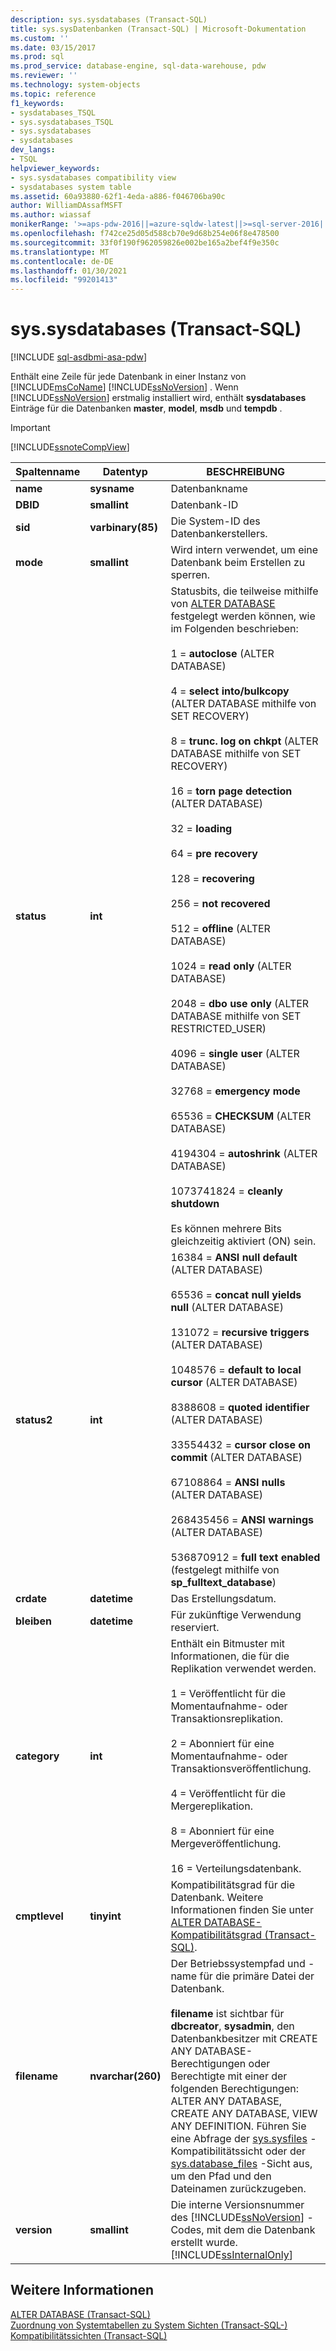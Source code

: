 ```yaml
---
description: sys.sysdatabases (Transact-SQL)
title: sys.sysDatenbanken (Transact-SQL) | Microsoft-Dokumentation
ms.custom: ''
ms.date: 03/15/2017
ms.prod: sql
ms.prod_service: database-engine, sql-data-warehouse, pdw
ms.reviewer: ''
ms.technology: system-objects
ms.topic: reference
f1_keywords:
- sysdatabases_TSQL
- sys.sysdatabases_TSQL
- sys.sysdatabases
- sysdatabases
dev_langs:
- TSQL
helpviewer_keywords:
- sys.sysdatabases compatibility view
- sysdatabases system table
ms.assetid: 60a93880-62f1-4eda-a886-f046706ba90c
author: WilliamDAssafMSFT
ms.author: wiassaf
monikerRange: '>=aps-pdw-2016||=azure-sqldw-latest||>=sql-server-2016||>=sql-server-linux-2017||=azuresqldb-mi-current'
ms.openlocfilehash: f742ce25d05d588cb70e9d68b254e06f8e478500
ms.sourcegitcommit: 33f0f190f962059826e002be165a2bef4f9e350c
ms.translationtype: MT
ms.contentlocale: de-DE
ms.lasthandoff: 01/30/2021
ms.locfileid: "99201413"
---
```

# <a name="syssysdatabases-transact-sql"></a>sys.sysdatabases (Transact-SQL)
[!INCLUDE [sql-asdbmi-asa-pdw](../../includes/applies-to-version/sql-asdbmi-asa-pdw.md)]

  Enthält eine Zeile für jede Datenbank in einer Instanz von [!INCLUDE[msCoName](../../includes/msconame-md.md)] [!INCLUDE[ssNoVersion](../../includes/ssnoversion-md.md)] . Wenn [!INCLUDE[ssNoVersion](../../includes/ssnoversion-md.md)] erstmalig installiert wird, enthält **sysdatabases** Einträge für die Datenbanken **master**, **model**, **msdb** und **tempdb** .  
  
> [!IMPORTANT]  
>  [!INCLUDE[ssnoteCompView](../../includes/ssnotecompview-md.md)]  
  
|Spaltenname|Datentyp|BESCHREIBUNG|  
|-----------------|---------------|-----------------|  
|**name**|**sysname**|Datenbankname|  
|**DBID**|**smallint**|Datenbank-ID|  
|**sid**|**varbinary(85)**|Die System-ID des Datenbankerstellers.|  
|**mode**|**smallint**|Wird intern verwendet, um eine Datenbank beim Erstellen zu sperren.|  
|**status**|**int**|Statusbits, die teilweise mithilfe von [ALTER DATABASE](../../t-sql/statements/alter-database-transact-sql.md) festgelegt werden können, wie im Folgenden beschrieben:<br /><br /> 1 = **autoclose** (ALTER DATABASE)<br /><br /> 4 = **select into/bulkcopy** (ALTER DATABASE mithilfe von SET RECOVERY)<br /><br /> 8 = **trunc. log on chkpt** (ALTER DATABASE mithilfe von SET RECOVERY)<br /><br /> 16 = **torn page detection** (ALTER DATABASE)<br /><br /> 32 = **loading**<br /><br /> 64 = **pre recovery**<br /><br /> 128 = **recovering**<br /><br /> 256 = **not recovered**<br /><br /> 512 = **offline** (ALTER DATABASE)<br /><br /> 1024 = **read only** (ALTER DATABASE)<br /><br /> 2048 = **dbo use only** (ALTER DATABASE mithilfe von SET RESTRICTED_USER)<br /><br /> 4096 = **single user** (ALTER DATABASE)<br /><br /> 32768 = **emergency mode**<br /><br /> 65536 = **CHECKSUM** (ALTER DATABASE)<br /><br /> 4194304 = **autoshrink** (ALTER DATABASE)<br /><br /> 1073741824 = **cleanly shutdown**<br /><br /> Es können mehrere Bits gleichzeitig aktiviert (ON) sein.|  
|**status2**|**int**|16384 = **ANSI null default** (ALTER DATABASE)<br /><br /> 65536 = **concat null yields null** (ALTER DATABASE)<br /><br /> 131072 = **recursive triggers** (ALTER DATABASE)<br /><br /> 1048576 = **default to local cursor** (ALTER DATABASE)<br /><br /> 8388608 = **quoted identifier** (ALTER DATABASE)<br /><br /> 33554432 = **cursor close on commit** (ALTER DATABASE)<br /><br /> 67108864 = **ANSI nulls** (ALTER DATABASE)<br /><br /> 268435456 = **ANSI warnings** (ALTER DATABASE)<br /><br /> 536870912 = **full text enabled** (festgelegt mithilfe von **sp_fulltext_database**)|  
|**crdate**|**datetime**|Das Erstellungsdatum.|  
|**bleiben**|**datetime**|Für zukünftige Verwendung reserviert.|  
|**category**|**int**|Enthält ein Bitmuster mit Informationen, die für die Replikation verwendet werden.<br /><br /> 1 = Veröffentlicht für die Momentaufnahme- oder Transaktionsreplikation.<br /><br /> 2 = Abonniert für eine Momentaufnahme- oder Transaktionsveröffentlichung.<br /><br /> 4 = Veröffentlicht für die Mergereplikation.<br /><br /> 8 = Abonniert für eine Mergeveröffentlichung.<br /><br /> 16 = Verteilungsdatenbank.|  
|**cmptlevel**|**tinyint**|Kompatibilitätsgrad für die Datenbank. Weitere Informationen finden Sie unter [ALTER DATABASE-Kompatibilitätsgrad &#40;Transact-SQL&#41;](../../t-sql/statements/alter-database-transact-sql-compatibility-level.md).|  
|**filename**|**nvarchar(260)**|Der Betriebssystempfad und -name für die primäre Datei der Datenbank.<br /><br /> **filename** ist sichtbar für **dbcreator**, **sysadmin**, den Datenbankbesitzer mit CREATE ANY DATABASE-Berechtigungen oder Berechtigte mit einer der folgenden Berechtigungen: ALTER ANY DATABASE, CREATE ANY DATABASE, VIEW ANY DEFINITION. Führen Sie eine Abfrage der [sys.sysfiles](../../relational-databases/system-compatibility-views/sys-sysfiles-transact-sql.md) -Kompatibilitätssicht oder der [sys.database_files](../../relational-databases/system-catalog-views/sys-database-files-transact-sql.md) -Sicht aus, um den Pfad und den Dateinamen zurückzugeben.|  
|**version**|**smallint**|Die interne Versionsnummer des [!INCLUDE[ssNoVersion](../../includes/ssnoversion-md.md)] -Codes, mit dem die Datenbank erstellt wurde. [!INCLUDE[ssInternalOnly](../../includes/ssinternalonly-md.md)]|  
  
## <a name="see-also"></a>Weitere Informationen  
 [ALTER DATABASE &#40;Transact-SQL&#41;](../../t-sql/statements/alter-database-transact-sql.md)   
 [Zuordnung von Systemtabellen zu System Sichten &#40;Transact-SQL-&#41;](../../relational-databases/system-tables/mapping-system-tables-to-system-views-transact-sql.md)   
 [Kompatibilitätssichten &#40;Transact-SQL&#41;](~/relational-databases/system-compatibility-views/system-compatibility-views-transact-sql.md)  
  
  
